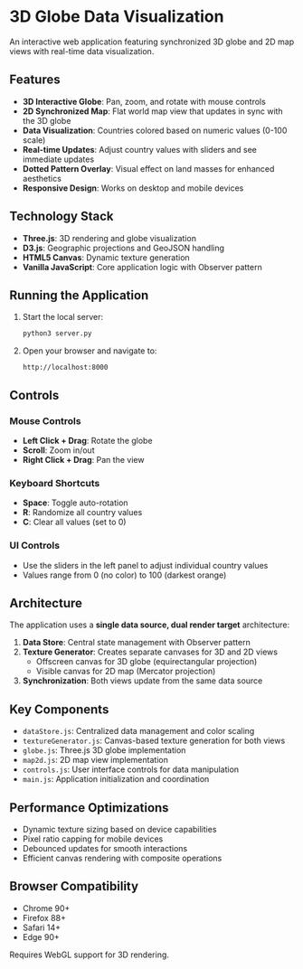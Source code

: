 # 3D Globe Data Visualization

An interactive web application featuring synchronized 3D globe and 2D map views with real-time data visualization.

## Features

- **3D Interactive Globe**: Pan, zoom, and rotate with mouse controls
- **2D Synchronized Map**: Flat world map view that updates in sync with the 3D globe
- **Data Visualization**: Countries colored based on numeric values (0-100 scale)
- **Real-time Updates**: Adjust country values with sliders and see immediate updates
- **Dotted Pattern Overlay**: Visual effect on land masses for enhanced aesthetics
- **Responsive Design**: Works on desktop and mobile devices

## Technology Stack

- **Three.js**: 3D rendering and globe visualization
- **D3.js**: Geographic projections and GeoJSON handling
- **HTML5 Canvas**: Dynamic texture generation
- **Vanilla JavaScript**: Core application logic with Observer pattern

## Running the Application

1. Start the local server:
   ```bash
   python3 server.py
   ```

2. Open your browser and navigate to:
   ```
   http://localhost:8000
   ```

## Controls

### Mouse Controls
- **Left Click + Drag**: Rotate the globe
- **Scroll**: Zoom in/out
- **Right Click + Drag**: Pan the view

### Keyboard Shortcuts
- **Space**: Toggle auto-rotation
- **R**: Randomize all country values
- **C**: Clear all values (set to 0)

### UI Controls
- Use the sliders in the left panel to adjust individual country values
- Values range from 0 (no color) to 100 (darkest orange)

## Architecture

The application uses a **single data source, dual render target** architecture:

1. **Data Store**: Central state management with Observer pattern
2. **Texture Generator**: Creates separate canvases for 3D and 2D views
   - Offscreen canvas for 3D globe (equirectangular projection)
   - Visible canvas for 2D map (Mercator projection)
3. **Synchronization**: Both views update from the same data source

## Key Components

- `dataStore.js`: Centralized data management and color scaling
- `textureGenerator.js`: Canvas-based texture generation for both views
- `globe.js`: Three.js 3D globe implementation
- `map2d.js`: 2D map view implementation
- `controls.js`: User interface controls for data manipulation
- `main.js`: Application initialization and coordination

## Performance Optimizations

- Dynamic texture sizing based on device capabilities
- Pixel ratio capping for mobile devices
- Debounced updates for smooth interactions
- Efficient canvas rendering with composite operations

## Browser Compatibility

- Chrome 90+
- Firefox 88+
- Safari 14+
- Edge 90+

Requires WebGL support for 3D rendering.